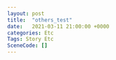 ```yaml
---
layout: post
title:  "others_test"
date:   2021-03-11 21:00:00 +0000
categories: Etc
Tags: Story Etc
SceneCode: []
---
```

